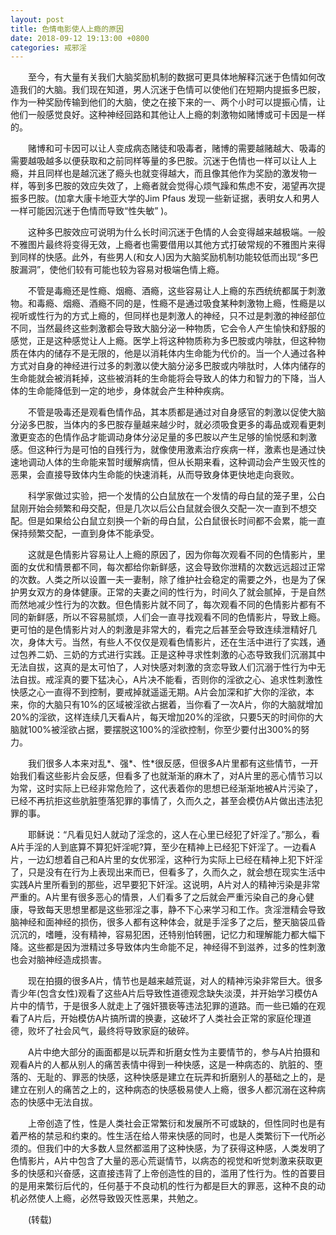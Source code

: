 ```yaml
---
layout: post
title: 色情电影使人上瘾的原因
date: 2018-09-12 19:13:00 +0800
categories: 戒邪淫
---
```


　　至今，有大量有关我们大脑奖励机制的数据可更具体地解释沉迷于色情如何改造我们的大脑。我们现在知道，男人沉迷于色情可以使他们在短期内提振多巴胺，作为一种奖励传输到他们的大脑，使之在接下来的一、两个小时可以提振心情，让他们一般感觉良好。这种神经回路和其他让人上瘾的刺激物如赌博或可卡因是一样的。
　　赌博和可卡因可以让人变成病态赌徒和吸毒者，赌博的需要越赌越大、吸毒的需要越吸越多以便获取和之前同样等量的多巴胺。沉迷于色情也一样可以让人上瘾，并且同样也是越沉迷了瘾头也就变得越大，而且像其他作为奖励的激发物一样，等到多巴胺的效应失效了，上瘾者就会觉得心烦气躁和焦虑不安，渴望再次提振多巴胺。(加拿大康卡地亚大学的Jim Pfaus 发现一些新证据，表明女人和男人一样可能因沉迷于色情而导致“性失敏” )。
　　这种多巴胺效应可说明为什么长时间沉迷于色情的人会变得越来越极端。一般不雅图片最终将变得无效，上瘾者也需要借用以其他方式打破常规的不雅图片来得到同样的快感。此外，有些男人(和女人)因为大脑奖励机制功能较低而出现“多巴胺漏洞”，使他们较有可能也较为容易对极端色情上瘾。
　　不管是毒瘾还是性瘾、烟瘾、酒瘾，这些容易让人上瘾的东西统统都属于刺激物。和毒瘾、烟瘾、酒瘾不同的是，性瘾不是通过吸食某种刺激物上瘾，性瘾是以视听或性行为的方式上瘾的，但同样也是刺激人的神经，只不过是刺激的神经部位不同，当然最终这些刺激都会导致大脑分泌一种物质，它会令人产生愉快和舒服的感觉，正是这种感觉让人上瘾。医学上将这种物质称为多巴胺或内啡肽，但这种物质在体内的储存不是无限的，他是以消耗体内生命能为代价的。当一个人通过各种方式对自身的神经进行过多的刺激以使大脑分泌多巴胺或内啡肽时，人体内储存的生命能就会被消耗掉，这些被消耗的生命能将会导致人的体力和智力的下降，当人体的生命能降低到一定的地步，身体就会产生种种疾病。
　　不管是吸毒还是观看色情作品，其本质都是通过对自身感官的刺激以促使大脑分泌多巴胺，当体内的多巴胺存量越来越少时，就必须吸食更多的毒品或观看更刺激更变态的色情作品才能调动身体分泌足量的多巴胺以产生足够的愉悦感和刺激感。但这种行为是可怕的自残行为，就像使用激素治疗疾病一样，激素也是通过快速地调动人体的生命能来暂时缓解病情，但从长期来看，这种调动会产生毁灭性的恶果，会直接导致体内生命能的快速消耗，从而导致身体更快地走向衰败。
　　科学家做过实验，把一个发情的公白鼠放在一个发情的母白鼠的笼子里，公白鼠刚开始会频繁和母交配，但是几次以后公白鼠就会很久交配一次一直到不想交配。但是如果给公白鼠立刻换一个新的母白鼠，公白鼠很长时间都不会累，能一直保持频繁交配，一直到身体不能承受。
　　这就是色情影片容易让人上瘾的原因了，因为你每次观看不同的色情影片，里面的女优和情景都不同，每次都给你新鲜感，这会导致你泄精的次数远远超过正常的次数。人类之所以设置一夫一妻制，除了维护社会稳定的需要之外，也是为了保护男女双方的身体健康。正常的夫妻之间的性行为，时间久了就会腻掉，于是自然而然地减少性行为的次数。但色情影片就不同了，每次观看不同的色情影片都有不同的新鲜感，所以不容易腻烦，人们会一直寻找观看不同的色情影片，导致上瘾。更可怕的是色情影片对人的刺激是非常大的，看完之后甚至会导致连续泄精好几次，身体大亏。当然，有些人不仅仅是观看色情影片，还在生活中进行了实践，通过包养二奶、三奶的方式进行实践。正是这种寻求性刺激的心态导致我们沉溺其中无法自拔，这真的是太可怕了，人对快感对刺激的贪恋导致人们沉溺于性行为中无法自拔。戒淫真的要下猛决心，A片决不能看，否则你的淫欲之心、追求性刺激性快感之心一直得不到控制，要戒掉就遥遥无期。A片会加深和扩大你的淫欲，本来，你的大脑只有10%的区域被淫欲占据着，当你看了一次A片，你的大脑就增加20%的淫欲，这样连续几天看A片，每天增加20%的淫欲，只要5天的时间你的大脑就100%被淫欲占据，要摆脱这100%的淫欲控制，你至少要付出300%的努力。
　　我们很多人本来对乱*、强*、性*很反感，但很多A片里都有这些情节，一开始我们看这些影片会反感，但看多了也就渐渐的麻木了，对A片里的恶心情节习以为常，这时实际上已经非常危险了，这代表着你的思想已经渐渐地被A片污染了，已经不再抗拒这些肮脏堕落犯罪的事情了，久而久之，甚至会模仿A片做出违法犯罪的事。
　　耶稣说：“凡看见妇人就动了淫念的，这人在心里已经犯了奸淫了。”那么，看A片手淫的人到底算不算犯奸淫呢?算，至少在精神上已经犯下奸淫了。一边看A片，一边幻想着自己和A片里的女优邪淫，这种行为实际上已经在精神上犯下奸淫了，只是没有在行为上表现出来而已，但看多了，久而久之，就会想在现实生活中实践A片里所看到的那些，迟早要犯下奸淫。这说明，A片对人的精神污染是非常严重的。A片里有很多恶心的情景，人们看多了之后就会严重污染自己的身心健康，导致每天思想里都是这些邪淫之事，静不下心来学习和工作。贪淫泄精会导致脑神经和面神经的损伤，很多人都有这种体会，就是手淫多了之后，整天脑袋瓜昏沉沉的，嗜睡，没有精神，容易犯困，还特别怕转圈，记忆力和理解能力都大幅下降。这些都是因为泄精过多导致体内生命能不足，神经得不到滋养，过多的性刺激也会对脑神经造成损害。
　　现在拍摄的很多A片，情节也是越来越荒诞，对人的精神污染非常巨大。很多青少年(包含女性)观看了这些A片后导致性道德观念缺失淡漠，并开始学习模仿A片中的情节，于是很多人就走上了强奸猥亵等违法犯罪的道路。而一些已婚的在观看了A片后，开始模仿A片搞所谓的换妻，这破坏了人类社会正常的家庭伦理道德，败坏了社会风气，最终将导致家庭的破碎。
　　A片中绝大部分的画面都是以玩弄和折磨女性为主要情节的，参与A片拍摄和观看A片的人都从别人的痛苦表情中得到一种快感，这是一种病态的、肮脏的、堕落的、无耻的、罪恶的快感，这种快感是建立在玩弄和折磨别人的基础之上的，是建立在别人的痛苦之上的，这种病态的快感极易使人上瘾，很多人都沉溺在这种病态的快感中无法自拔。
　　上帝创造了性，性是人类社会正常繁衍和发展所不可或缺的，但性同时也是有着严格的禁忌和约束的。性生活在给人带来快感的同时，也是人类繁衍下一代所必须的。但我们中的大多数人显然都滥用了这种快感，为了获得这种感，人类发明了色情影片，A片中包含了大量的恶心荒诞情节，以病态的视觉和听觉刺激来获取更多的快感和兴奋感，这直接违背了上帝创造性的目的，滥用了性行为。性的首要目的是用来繁衍后代的，任何基于不良动机的性行为都是巨大的罪恶，这种不良的动机必然使人上瘾，必然导致毁灭性恶果，共勉之。
　　(转载)